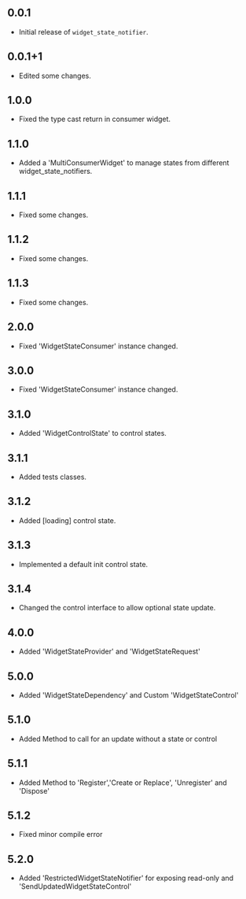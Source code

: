 ## 0.0.1
- Initial release of `widget_state_notifier`.

## 0.0.1+1
- Edited some changes.

## 1.0.0
- Fixed the type cast return in consumer widget.

## 1.1.0
- Added a 'MultiConsumerWidget' to manage states from different widget_state_notifiers.

## 1.1.1
- Fixed some changes.

## 1.1.2
- Fixed some changes.

## 1.1.3
- Fixed some changes.

## 2.0.0
- Fixed 'WidgetStateConsumer' instance changed.

## 3.0.0
- Fixed 'WidgetStateConsumer' instance changed.

## 3.1.0
- Added 'WidgetControlState' to control states.

## 3.1.1
- Added tests classes.

## 3.1.2
- Added [loading] control state.

## 3.1.3
- Implemented a default init control state.

## 3.1.4
- Changed the control interface to allow optional state update.

## 4.0.0
- Added 'WidgetStateProvider' and 'WidgetStateRequest'

## 5.0.0
- Added 'WidgetStateDependency' and Custom 'WidgetStateControl'

## 5.1.0
- Added Method to call for an update without a state or control

## 5.1.1
- Added Method to 'Register','Create or Replace', 'Unregister' and 'Dispose'

## 5.1.2
- Fixed minor compile error

## 5.2.0
- Added 'RestrictedWidgetStateNotifier' for exposing read-only and 'SendUpdatedWidgetStateControl'